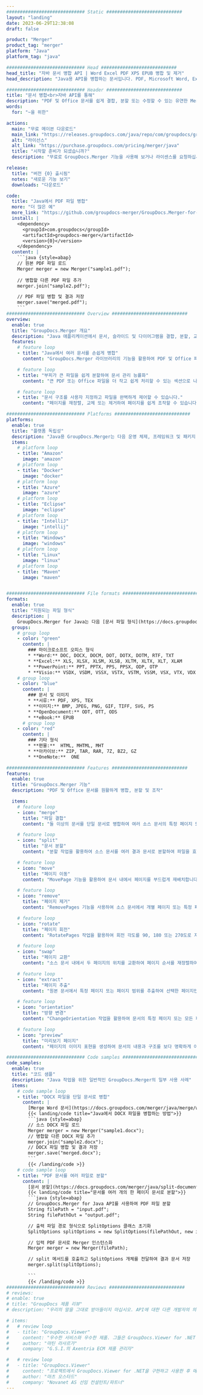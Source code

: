 ```yaml
---
############################# Static ############################
layout: "landing"
date: 2023-06-29T12:38:08
draft: false

product: "Merger"
product_tag: "merger"
platform: "Java"
platform_tag: "java"

############################# Head ############################
head_title: "자바 문서 병합 API | Word Excel PDF XPS EPUB 병합 및 제거"
head_description: "Java용 API를 병합하는 문서입니다. PDF, Microsoft Word, Excel, 프레젠테이션, Visio, XPS 및 EPUB 형식의 페이지를 병합, 분할, 교환, 재정렬 및 ​​삭제합니다."

############################# Header ############################
title: "문서 병합<br>자바 API를 통해"
description: "PDF 및 Office 문서를 쉽게 결합, 분할 또는 수정할 수 있는 유연한 Merger API"
words:
  for: "~을 위한"

actions:
  main: "무료 메이븐 다운로드"
  main_link: "https://releases.groupdocs.com/java/repo/com/groupdocs/groupdocs-merger/"
  alt: "라이선스"
  alt_link: "https://purchase.groupdocs.com/pricing/merger/java"
  title: "시작할 준비가 되셨습니까?"
  description: "무료로 GroupDocs.Merger 기능을 사용해 보거나 라이센스를 요청하십시오."

release:
  title: "버전 {0} 출시됨"
  notes: "새로운 기능 보기"
  downloads: "다운로드"

code:
  title: "Java에서 PDF 파일 병합"
  more: "더 많은 예"
  more_link: "https://github.com/groupdocs-merger/GroupDocs.Merger-for-Java"
  install: |
    <dependency>
      <groupId>com.groupdocs</groupId>
      <artifactId>groupdocs-merger</artifactId>
      <version>{0}</version>
    </dependency>
  content: |
    ```java {style=abap}   
    // 원본 PDF 파일 로드
    Merger merger = new Merger("sample1.pdf");
    
    // 병합할 다른 PDF 파일 추가
    merger.join("sample2.pdf");

    // PDF 파일 병합 및 결과 저장
    merger.save("merged.pdf");
    ```
############################# Overview ############################
overview:
  enable: true
  title: "GroupDocs.Merger 개요"
  description: "Java 애플리케이션에서 문서, 슬라이드 및 다이어그램을 결합, 분할, 교체, 트리밍 또는 제거하는 API"
  features:
    # feature loop
    - title: "Java에서 여러 문서를 손쉽게 병합"
      content: "GroupDocs.Merger 라이브러리의 기능을 활용하여 PDF 및 Office 파일을 Java의 단일 문서로 쉽게 병합합니다. 광범위한 형식 지원을 통해 다양한 파일 유형을 원활하게 결합할 수 있으므로 편리하고 간소화된 병합 프로세스가 가능합니다."

    # feature loop
    - title: "부피가 큰 파일을 쉽게 분할하여 문서 관리 능률화"
      content: "큰 PDF 또는 Office 파일을 더 작고 쉽게 처리할 수 있는 섹션으로 나눕니다. 특정 페이지, 범위를 기준으로 문서를 분할하거나 개별 페이지를 쉽고 편리하게 추출할 수 있습니다. GroupDocs.Merger 라이브러리의 원활한 기능을 활용하여 문서 관리를 간소화하고 파일을 보다 체계적이고 관리하기 쉽게 만드십시오."

    # feature loop
    - title: "문서 구조를 사용자 지정하고 파일을 완벽하게 제어할 수 있습니다."
      content: "페이지를 재정렬, 교체 또는 제거하여 페이지를 쉽게 조작할 수 있습니다. 개인화된 파일 구조를 생성할 수 있는 유연성을 통해 특정 요구 사항에 따라 문서를 구성하고 맞춤화합니다."

############################# Platforms ############################
platforms:
  enable: true
  title: "플랫폼 독립성"
  description: "Java용 GroupDocs.Merger는 다음 운영 체제, 프레임워크 및 패키지 관리자를 지원합니다."
  items:
    # platform loop
    - title: "Amazon"
      image: "amazon"
    # platform loop
    - title: "Docker"
      image: "docker"
    # platform loop
    - title: "Azure"
      image: "azure"
    # platform loop
    - title: "Eclipse"
      image: "eclipse"
    # platform loop
    - title: "IntelliJ"
      image: "intellij"
    # platform loop
    - title: "Windows"
      image: "windows"
    # platform loop
    - title: "Linux"
      image: "linux"
    # platform loop
    - title: "Maven"
      image: "maven"


############################# File formats ############################
formats:
  enable: true
  title: "지원되는 파일 형식"
  description: |
    GroupDocs.Merger for Java는 다음 [문서 파일 형식](https://docs.groupdocs.com/merger/java/supported-document-formats/) 작업을 지원합니다.
  groups:
    # group loop
    - color: "green"
      content: |
        ### 마이크로소프트 오피스 형식
        * **Word:** DOC, DOCX, DOCM, DOT, DOTX, DOTM, RTF, TXT
        * **Excel:** XLS, XLSX, XLSM, XLSB, XLTM, XLTX, XLT, XLAM
        * **PowerPoint:** PPT, PPTX, PPS, PPSX, ODP, OTP
        * **Visio:** VSDX, VSDM, VSSX, VSTX, VSTM, VSSM, VSX, VTX, VDX
    # group loop
    - color: "blue"
      content: |
        ### 문서 및 이미지
        * **서류:** PDF, XPS, TEX
        * **이미지:** BMP, JPEG, PNG, GIF, TIFF, SVG, PS
        * **OpenDocument:** ODT, OTT, ODS
        * **eBook:** EPUB
      # group loop
    - color: "red"
      content: |
        ### 기타 형식
        * **편물:**  HTML, MHTML, MHT
        * **아카이브:** ZIP, TAR, RAR, 7Z, BZ2, GZ
        * **OneNote:**  ONE

############################# Features ############################
features:
  enable: true
  title: "GroupDocs.Merger 기능"
  description: "PDF 및 Office 문서를 원활하게 병합, 분할 및 조작"

  items:
    # feature loop
    - icon: "merge"
      title: "파일 결합"
      content: "둘 이상의 문서를 단일 문서로 병합하여 여러 소스 문서의 특정 페이지 또는 페이지 범위를 결합합니다."

    # feature loop
    - icon: "split"
      title: "문서 분할"
      content: "분할 작업을 활용하여 소스 문서를 여러 결과 문서로 분할하여 파일을 효율적으로 구성하고 관리할 수 있습니다."

    # feature loop
    - icon: "move"
      title: "페이지 이동"
      content: "MovePage 기능을 활용하여 문서 내에서 페이지를 부드럽게 재배치합니다."

    # feature loop
    - icon: "remove"
      title: "페이지 제거"
      content: "RemovePages 기능을 사용하여 소스 문서에서 개별 페이지 또는 특정 페이지 번호 모음을 효과적으로 제거합니다."

    # feature loop
    - icon: "rotate"
      title: "페이지 회전"
      content: "RotatePages 작업을 활용하여 회전 각도를 90, 180 또는 270도로 지정하여 문서 내에서 페이지를 쉽게 회전할 수 있습니다."

    # feature loop
    - icon: "swap"
      title: "페이지 교환"
      content: "소스 문서 내에서 두 페이지의 위치를 ​​교환하여 페이지 순서를 재정렬하여 새 문서를 생성합니다."

    # feature loop
    - icon: "extract"
      title: "페이지 추출"
      content: "원본 문서에서 특정 페이지 또는 페이지 범위를 추출하여 선택한 페이지만 포함하는 새 문서를 생성합니다."

    # feature loop
    - icon: "orientation"
      title: "방향 변경"
      content: "ChangeOrientation 작업을 활용하여 문서의 특정 페이지 또는 모든 페이지에 대한 페이지 방향(세로 또는 가로)을 수정합니다."

    # feature loop
    - icon: "preview"
      title: "미리보기 페이지"
      content: "페이지의 이미지 표현을 생성하여 문서의 내용과 구조를 보다 명확하게 이해합니다. 전체 또는 특정 페이지의 미리보기를 만듭니다."

############################# Code samples ############################
code_samples:
  enable: true
  title: "코드 샘플"
  description: "Java 작업을 위한 일반적인 GroupDocs.Merger의 일부 사용 사례"
  items:
    # code sample loop
    - title: "DOCX 파일을 단일 문서로 병합"
      content: |
        [Merge Word 문서](https://docs.groupdocs.com/merger/java/merge/word/) 기능을 사용하면 소스 파일을 로드하고 결합할 DOCX 파일을 더 추가하여 전체 DOCX 파일을 단일 문서로 결합할 수 있습니다. , 병합된 문서를 저장합니다. 다음은 병합 프로세스를 보여주는 Java 코드 스니펫입니다.
        {{< landing/code title="Java에서 DOCX 파일을 병합하는 방법">}}
        ```java {style=abap}   
        // 소스 DOCX 파일 로드
        Merger merger = new Merger("sample1.docx");
        // 병합할 다른 DOCX 파일 추가
        merger.join("sample2.docx");
        // DOCX 파일 병합 및 결과 저장
        merger.save("merged.docx");
        ```
        {{< /landing/code >}}
    # code sample loop
    - title: "PDF 문서를 여러 파일로 분할"
      content: |
        [문서 분할](https://docs.groupdocs.com/merger/java/split-document/) 기능을 사용하여 문서를 여러 파일로 분할하여 대용량 문서에서 특정 섹션 또는 페이지를 추출하고 관리하는 프로세스를 단순화합니다. 페이지 범위, 시작/끝 페이지, 홀수/짝수 페이지 번호 등 다양한 기준에 따라 문서를 더 작은 부분으로 나눌 수 있습니다.
        {{< landing/code title="문서를 여러 개의 한 페이지 문서로 분할">}}
        ```java {style=abap}   
        // GroupDocs.Merger for Java API를 사용하여 PDF 파일 분할
        String filePath = "input.pdf";
        String filePathOut = "output.pdf";

        // 출력 파일 경로 형식으로 SplitOptions 클래스 초기화
        SplitOptions splitOptions = new SplitOptions(filePathOut, new int[] { 3, 6, 8 });

        // 입력 PDF 문서로 Merger 인스턴스화
        Merger merger = new Merger(filePath);

        // split 메서드를 호출하고 SplitOptions 개체를 전달하여 결과 문서 저장
        merger.split(splitOptions);
  
        ```
        {{< /landing/code >}}
############################# Reviews ############################
# reviews:
# enable: true
# title: "GroupDocs 제품 리뷰"
# description: "우리의 말을 그대로 받아들이지 마십시오. API에 대한 다른 개발자의 의견 보기"

# items:
#   # review loop
#   - title: "GroupDocs.Viewer"
#     content: "우수한 서비스와 우수한 제품. 그들은 GroupDocs.Viewer for .NET 구현 프로세스 동안 매우 유용하고 반응이 좋았으며 충분히 추천할 수 없었습니다."
#     author: "마틴 라사르가"
#     company: "G.S.I.의 Axentria ECM 제품 관리자"

#   # review loop
#   - title: "GroupDocs.Viewer"
#     content: "프로젝트에서 GroupDocs.Viewer for .NET을 구현하고 사용한 후 매우 잘 작동하는 것 같습니다. 나는 많은 문서로 테스트했으며 지금까지 너무 좋습니다. 내가 던진 모든 것이 멋지게 렌더링되고 PDF 뷰어나 MS Word에서와 마찬가지로 보기 좋습니다."
#     author: "마츠 오스타드"
#     company: "Novanet AS 선임 컨설턴트/파트너"
---
```

